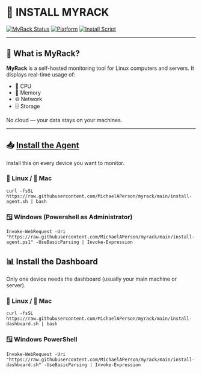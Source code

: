 # 🚀 INSTALL MYRACK

[![MyRack Status](https://img.shields.io/badge/MyRack-Monitoring-blueviolet?style=flat-square&logo=server)](https://github.com/MichaelAPerson/myrack)
[![Platform](https://img.shields.io/badge/Platform-Linux%20%7C%20Mac%20%7C%20Windows-green?style=flat-square&logo=windows)](https://github.com/MichaelAPerson/myrack)
[![Install Script](https://img.shields.io/badge/Installer-Shell%20Script-lightgrey?style=flat-square&logo=gnu-bash)](https://github.com/MichaelAPerson/myrack)

---

## 📘 What is MyRack?

**MyRack** is a self-hosted monitoring tool for Linux computers and servers. It displays real-time usage of:
- 💽 CPU
- 🧠 Memory
- 🌐 Network
- 🗄️ Storage

No cloud — your data stays on your machines.

---

## 📥 [Install the Agent](#install-the-agent)

Install this on every device you want to monitor.

### 🐧 Linux / 🍎 Mac
```
curl -fsSL https://raw.githubusercontent.com/MichaelAPerson/myrack/main/install-agent.sh | bash
```
### 🪟 Windows (Powershell as Administrator)
```
Invoke-WebRequest -Uri "https://raw.githubusercontent.com/MichaelAPerson/myrack/main/install-agent.ps1" -UseBasicParsing | Invoke-Expression
```
## 📊 Install the Dashboard
Only one device needs the dashboard (usually your main machine or server).

### 🐧 Linux / 🍎 Mac
```
curl -fsSL https://raw.githubusercontent.com/MichaelAPerson/myrack/main/install-dashboard.sh | bash
```
### 🪟 Windows PowerShell
```
Invoke-WebRequest -Uri "https://raw.githubusercontent.com/MichaelAPerson/myrack/main/install-dashboard.sh" -UseBasicParsing | Invoke-Expression
```
